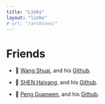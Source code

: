 ```yaml
---
title: "Links"
layout: "links"
# url: "/archives/"
---
```


# Friends

- 🐳 [Wang Shuai](https://wangsssssss.github.io/), and his [Github](https://github.com/WANGSSSSSSS).

- 🐳 [SHEN Haiyang](https://hiyoungshen.github.io/), and his [Github](https://github.com/hiyoungshen/).

- 🐳 [Peng Guanwen](https://blog.pg999w.top/), and his [Github](https://github.com/peng1999).